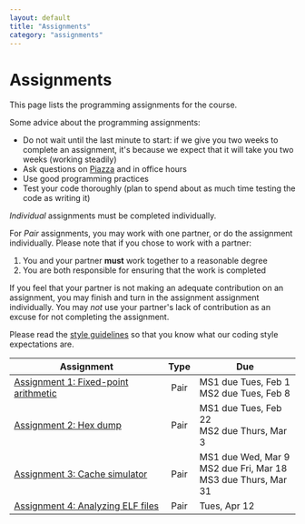 ```yaml
---
layout: default
title: "Assignments"
category: "assignments"
---
```


# Assignments

This page lists the programming assignments for the course.

Some advice about the programming assignments:

* Do not wait until the last minute to start: if we give you two weeks to complete an assignment, it's because we expect that it will take you two weeks (working steadily)
* Ask questions on [Piazza](https://piazza.com/jhu/spring2022/601229) and in office hours
* Use good programming practices
* Test your code thoroughly (plan to spend about as much time testing the code as writing it)

*Individual* assignments must be completed individually.

For *Pair* assignments, you may work with one partner, or do the assignment individually.
Please note that if you chose to work with a partner:

1. You and your partner **must** work together to a reasonable degree
2. You are both responsible for ensuring that the work is completed

If you feel that your partner is not making an adequate contribution on an
assignment, you may finish and turn in the assignment assignment individually.
You may *not* use your partner's lack of contribution as an excuse for not
completing the assignment.

Please read the [style guidelines](assign/style.html) so that you know what our coding style expectations are.

Assignment | Type | Due
---------- | :--: | ---
[Assignment 1: Fixed-point arithmetic](assign/assign01.html) | Pair | MS1 due Tues, Feb 1<br>MS2 due Tues, Feb 8
[Assignment 2: Hex dump](assign/assign02.html) | Pair | MS1 due Tues, Feb 22<br>MS2 due Thurs, Mar 3
[Assignment 3: Cache simulator](assign/assign03.html) | Pair | MS1 due Wed, Mar 9<br>MS2 due Fri, Mar 18<br>MS3 due Thurs, Mar 31
[Assignment 4: Analyzing ELF files](assign/assign04.html) | Pair | Tues, Apr 12
